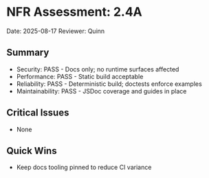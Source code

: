 # NFR Assessment: 2.4A

Date: 2025-08-17
Reviewer: Quinn

## Summary

- Security: PASS - Docs only; no runtime surfaces affected
- Performance: PASS - Static build acceptable
- Reliability: PASS - Deterministic build; doctests enforce examples
- Maintainability: PASS - JSDoc coverage and guides in place

## Critical Issues

- None

## Quick Wins

- Keep docs tooling pinned to reduce CI variance
